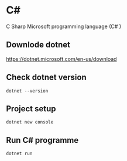 # C#
C Sharp Microsoft programming language (C# )

## Downlode dotnet 
https://dotnet.microsoft.com/en-us/download

## Check dotnet version
```
dotnet --version
```
## Project setup
```
dotnet new console
```
## Run C# programme
```
dotnet run
```

